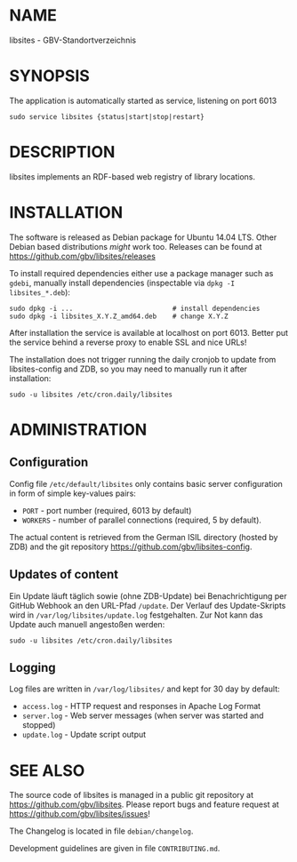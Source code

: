 # NAME

libsites - GBV-Standortverzeichnis

# SYNOPSIS

The application is automatically started as service, listening on port 6013

    sudo service libsites {status|start|stop|restart}

# DESCRIPTION

libsites implements an RDF-based web registry of library locations.

# INSTALLATION

The software is released as Debian package for Ubuntu 14.04 LTS. Other Debian
based distributions *might* work too. Releases can be found at
<https://github.com/gbv/libsites/releases>

To install required dependencies either use a package manager such as `gdebi`,
manually install dependencies (inspectable via `dpkg -I libsites_*.deb`):

    sudo dpkg -i ...                         # install dependencies
    sudo dpkg -i libsites_X.Y.Z_amd64.deb    # change X.Y.Z

After installation the service is available at localhost on port 6013. Better
put the service behind a reverse proxy to enable SSL and nice URLs!

The installation does not trigger running the daily cronjob to update from
libsites-config and ZDB, so you may need to manually run it after installation:

    sudo -u libsites /etc/cron.daily/libsites

# ADMINISTRATION

## Configuration

Config file `/etc/default/libsites` only contains basic server configuration
in form of simple key-values pairs:

* `PORT`    - port number (required, 6013 by default)
* `WORKERS` - number of parallel connections (required, 5 by default).

The actual content is retrieved from the German ISIL directory (hosted by ZDB)
and the git repository <https://github.com/gbv/libsites-config>.

## Updates of content

Ein Update läuft täglich sowie (ohne ZDB-Update) bei Benachrichtigung per
GitHub Webhook an den URL-Pfad `/update`. Der Verlauf des Update-Skripts wird
in `/var/log/libsites/update.log` festgehalten. Zur Not kann das Update auch
manuell angestoßen werden:

    sudo -u libsites /etc/cron.daily/libsites

## Logging

Log files are written in `/var/log/libsites/` and kept for 30 day by default:

* `access.log` - HTTP request and responses in Apache Log Format
* `server.log` - Web server messages (when server was started and stopped)
* `update.log` - Update script output

# SEE ALSO

The source code of libsites is managed in a public git repository at
<https://github.com/gbv/libsites>. Please report bugs and feature request at
<https://github.com/gbv/libsites/issues>!

The Changelog is located in file `debian/changelog`.

Development guidelines are given in file `CONTRIBUTING.md`.

